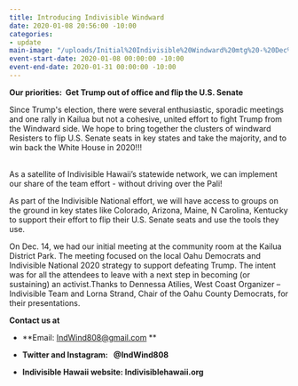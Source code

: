 ```yaml
---
title: Introducing Indivisible Windward
date: 2020-01-08 20:56:00 -10:00
categories:
- update
main-image: "/uploads/Initial%20Indivisible%20Windward%20mtg%20-%20Dec%2014.jpg"
event-start-date: 2020-01-08 00:00:00 -10:00
event-end-date: 2020-01-31 00:00:00 -10:00
---
```


**Our priorities:  Get Trump out of office and flip the U.S. Senate**

Since Trump's election, there were several enthusiastic, sporadic meetings and one rally in Kailua
but not a cohesive, united effort to fight Trump from the Windward side. We hope to bring together
the clusters of windward Resisters to flip U.S. Senate seats in key states and take the majority, and to win
back the White House in 2020!!!

\
As a satellite of Indivisible Hawaii’s statewide network, we can implement our share of the team effort - without driving over the Pali!

As part of the Indivisible National effort, we will have access to groups on the ground in key states like Colorado, Arizona, Maine, N Carolina, Kentucky to support their effort to flip their U.S. Senate seats and use the tools they use.

On Dec. 14, we had our initial meeting at the community room at the Kailua District Park. The meeting focused on the local Oahu Democrats and Indivisible National 2020 strategy to support defeating Trump. The intent was for all the attendees to leave with a next step in becoming (or sustaining) an activist.Thanks to Dennessa Atilies, West Coast Organizer – Indivisible Team and Lorna Strand, Chair of the Oahu County Democrats, for their presentations.

**Contact us at**

* **Email:  IndWind808@gmail.com
  **

* **Twitter and Instagram:   @IndWind808**

* **Indivisible Hawaii website: Indivisiblehawaii.org**